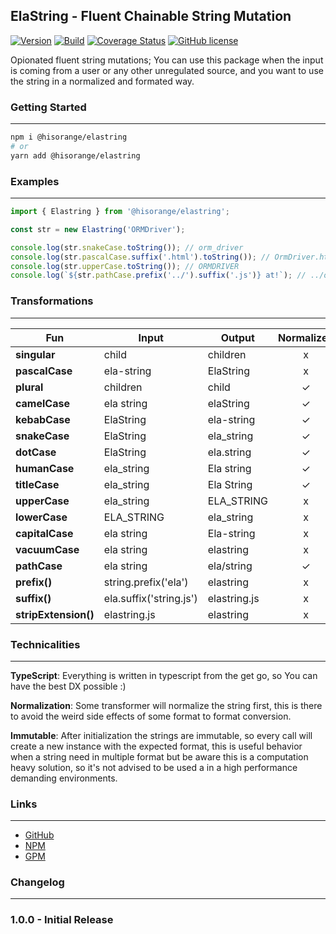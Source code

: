 ## ElaString - Fluent Chainable String Mutation

[![Version](https://badge.fury.io/gh/hisorange%2Felastring.svg)](https://badge.fury.io/gh/hisorange%2Felastring)
[![Build](https://github.com/hisorange/elastring/actions/workflows/ci.yml/badge.svg?branch=main)](https://github.com/hisorange/elastring/actions/workflows/ci.yml)
[![Coverage Status](https://coveralls.io/repos/github/hisorange/elastring/badge.svg)](https://coveralls.io/github/hisorange/elastring)
[![GitHub license](https://img.shields.io/github/license/hisorange/elastring)](https://github.com/hisorange/elastring/blob/main/LICENSE)

Opionated fluent string mutations; You can use this package when the input is coming from a user or any other unregulated source, and you want to use the string in a normalized and formated way.

### Getting Started

---

```sh
npm i @hisorange/elastring
# or
yarn add @hisorange/elastring
```

### Examples

---

```ts
import { Elastring } from '@hisorange/elastring';

const str = new Elastring('ORMDriver');

console.log(str.snakeCase.toString()); // orm_driver
console.log(str.pascalCase.suffix('.html').toString()); // OrmDriver.html
console.log(str.upperCase.toString()); // ORMDRIVER
console.log(`${str.pathCase.prefix('../').suffix('.js')} at!`); // ../orm/driver.js at!
```

### Transformations

---

| Fun                  | Input                   | Output       | Normalized |
| -------------------- | ----------------------- | ------------ | :--------: |
| **singular**         | child                   | children     |     x      |
| **pascalCase**       | ela-string              | ElaString    |     x      |
| **plural**           | children                | child        |     ✓      |
| **camelCase**        | ela string              | elaString    |     ✓      |
| **kebabCase**        | ElaString               | ela-string   |     ✓      |
| **snakeCase**        | ElaString               | ela_string   |     ✓      |
| **dotCase**          | ElaString               | ela.string   |     ✓      |
| **humanCase**        | ela_string              | Ela string   |     ✓      |
| **titleCase**        | ela_string              | Ela String   |     ✓      |
| **upperCase**        | ela_string              | ELA_STRING   |     x      |
| **lowerCase**        | ELA_STRING              | ela_string   |     x      |
| **capitalCase**      | ela string              | Ela-string   |     x      |
| **vacuumCase**       | ela string              | elastring    |     x      |
| **pathCase**         | ela string              | ela/string   |     ✓      |
| **prefix()**         | string.prefix('ela')    | elastring    |     x      |
| **suffix()**         | ela.suffix('string.js') | elastring.js |     x      |
| **stripExtension()** | elastring.js            | elastring    |     x      |

### Technicalities

---

**TypeScript**: Everything is written in typescript from the get go, so You can have the best DX possible :)

**Normalization**: Some transformer will normalize the string first, this is there to avoid the weird side effects of some format to format conversion.

**Immutable**: After initialization the strings are immutable, so every call will create a new instance with the expected format, this is useful behavior when a string need in multiple format but be aware this is a computation heavy solution, so it's not advised to be used a in a high performance demanding environments.

### Links

---

- [GitHub](https://github.com/hisorange/elastring)
- [NPM](https://www.npmjs.com/package/@hisorange/elastring)
- [GPM](https://github.com/hisorange/elastring/packages/907960)

### Changelog

---

### 1.0.0 - Initial Release
